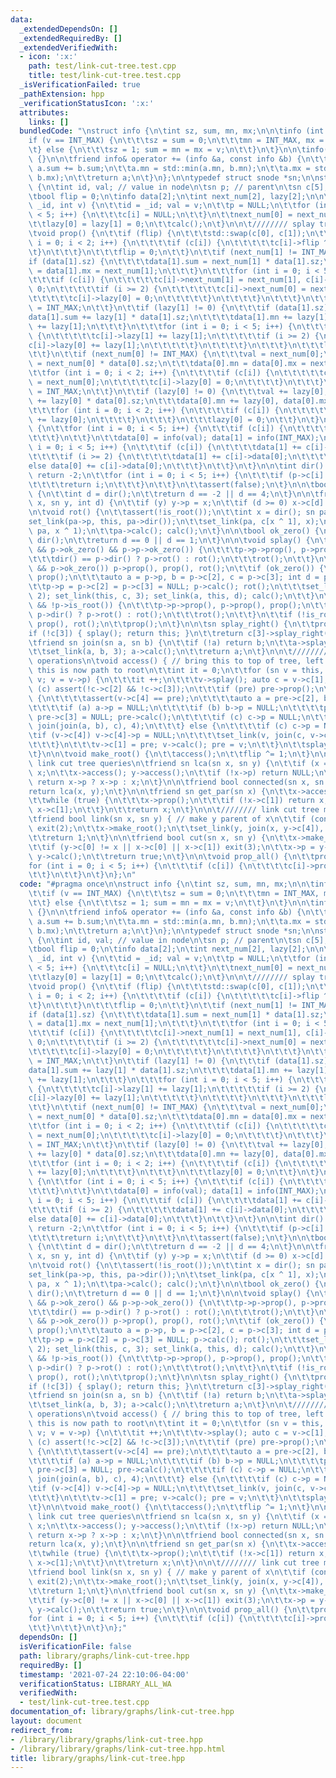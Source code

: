 ```yaml
---
data:
  _extendedDependsOn: []
  _extendedRequiredBy: []
  _extendedVerifiedWith:
  - icon: ':x:'
    path: test/link-cut-tree.test.cpp
    title: test/link-cut-tree.test.cpp
  _isVerificationFailed: true
  _pathExtension: hpp
  _verificationStatusIcon: ':x:'
  attributes:
    links: []
  bundledCode: "\nstruct info {\n\tint sz, sum, mn, mx;\n\n\tinfo (int v) {\n\t\t\
    if (v == INT_MAX) {\n\t\t\tsz = sum = 0;\n\t\t\tmn = INT_MAX, mx = INT_MIN;\n\t\
    \t} else {\n\t\t\tsz = 1; sum = mn = mx = v;\n\t\t}\n\t}\n\n\tinfo() : info(INT_MAX)\
    \ {}\n\n\tfriend info& operator += (info &a, const info &b) {\n\t\ta.sz += b.sz,\
    \ a.sum += b.sum;\n\t\ta.mn = std::min(a.mn, b.mn);\n\t\ta.mx = std::max(a.mx,\
    \ b.mx);\n\t\treturn a;\n\t}\n};\n\ntypedef struct snode *sn;\n\nstruct snode\
    \ {\n\tint id, val; // value in node\n\tsn p; // parent\n\tsn c[5]; // children\n\
    \tbool flip = 0;\n\tinfo data[2];\n\tint next_num[2], lazy[2];\n\n\tsnode(int\
    \ _id, int v) {\n\t\tid = _id; val = v;\n\t\tp = NULL;\n\t\tfor (int i = 0; i\
    \ < 5; i++) {\n\t\t\tc[i] = NULL;\n\t\t}\n\t\tnext_num[0] = next_num[1] = INT_MAX;\n\
    \t\tlazy[0] = lazy[1] = 0;\n\t\tcalc();\n\t}\n\n\t//////// splay tree operations\n\
    \tvoid prop() {\n\t\tif (flip) {\n\t\t\tstd::swap(c[0], c[1]);\n\t\t\tfor (int\
    \ i = 0; i < 2; i++) {\n\t\t\t\tif (c[i]) {\n\t\t\t\t\tc[i]->flip ^= 1;\n\t\t\t\
    \t}\n\t\t\t}\n\t\t\tflip = 0;\n\t\t}\n\t\tif (next_num[1] != INT_MAX) {\n\t\t\t\
    if (data[1].sz) {\n\t\t\t\tdata[1].sum = next_num[1] * data[1].sz;\n\t\t\t\tdata[1].mn\
    \ = data[1].mx = next_num[1];\n\t\t\t}\n\t\t\tfor (int i = 0; i < 5; i++) {\n\t\
    \t\t\tif (c[i]) {\n\t\t\t\t\tc[i]->next_num[1] = next_num[1], c[i]->lazy[1] =\
    \ 0;\n\t\t\t\t\tif (i >= 2) {\n\t\t\t\t\t\tc[i]->next_num[0] = next_num[1];\n\t\
    \t\t\t\t\tc[i]->lazy[0] = 0;\n\t\t\t\t\t}\n\t\t\t\t}\n\t\t\t}\n\t\t\tnext_num[1]\
    \ = INT_MAX;\n\t\t}\n\t\tif (lazy[1] != 0) {\n\t\t\tif (data[1].sz) {\n\t\t\t\t\
    data[1].sum += lazy[1] * data[1].sz;\n\t\t\t\tdata[1].mn += lazy[1], data[1].mx\
    \ += lazy[1];\n\t\t\t}\n\t\t\tfor (int i = 0; i < 5; i++) {\n\t\t\t\tif (c[i])\
    \ {\n\t\t\t\t\tc[i]->lazy[1] += lazy[1];\n\t\t\t\t\tif (i >= 2) {\n\t\t\t\t\t\t\
    c[i]->lazy[0] += lazy[1];\n\t\t\t\t\t}\n\t\t\t\t}\n\t\t\t}\n\t\t\tlazy[1] = 0;\n\
    \t\t}\n\t\tif (next_num[0] != INT_MAX) {\n\t\t\tval = next_num[0];\n\t\t\tdata[0].sum\
    \ = next_num[0] * data[0].sz;\n\t\t\tdata[0].mn = data[0].mx = next_num[0];\n\t\
    \t\tfor (int i = 0; i < 2; i++) {\n\t\t\t\tif (c[i]) {\n\t\t\t\t\tc[i]->next_num[0]\
    \ = next_num[0];\n\t\t\t\t\tc[i]->lazy[0] = 0;\n\t\t\t\t}\n\t\t\t}\n\t\t\tnext_num[0]\
    \ = INT_MAX;\n\t\t}\n\t\tif (lazy[0] != 0) {\n\t\t\tval += lazy[0];\n\t\t\tdata[0].sum\
    \ += lazy[0] * data[0].sz;\n\t\t\tdata[0].mn += lazy[0], data[0].mx += lazy[0];\n\
    \t\t\tfor (int i = 0; i < 2; i++) {\n\t\t\t\tif (c[i]) {\n\t\t\t\t\tc[i]->lazy[0]\
    \ += lazy[0];\n\t\t\t\t}\n\t\t\t}\n\t\t\tlazy[0] = 0;\n\t\t}\n\t}\n\n\tvoid calc()\
    \ {\n\t\tfor (int i = 0; i < 5; i++) {\n\t\t\tif (c[i]) {\n\t\t\t\tc[i]->prop();\n\
    \t\t\t}\n\t\t}\n\t\tdata[0] = info(val); data[1] = info(INT_MAX);\n\t\tfor (int\
    \ i = 0; i < 5; i++) {\n\t\t\tif (c[i]) {\n\t\t\t\tdata[1] += c[i]->data[1];\n\
    \t\t\t\tif (i >= 2) {\n\t\t\t\t\tdata[1] += c[i]->data[0];\n\t\t\t\t}\n\t\t\t\t\
    else data[0] += c[i]->data[0];\n\t\t\t}\n\t\t}\n\t}\n\n\tint dir() {\n\t\tif (!p)\
    \ return -2;\n\t\tfor (int i = 0; i < 5; i++) {\n\t\t\tif (p->c[i] == this) {\n\
    \t\t\t\treturn i;\n\t\t\t}\n\t\t}\n\t\tassert(false);\n\t}\n\n\tbool is_root()\
    \ {\n\t\tint d = dir();\n\t\treturn d == -2 || d == 4;\n\t}\n\n\tfriend void set_link(sn\
    \ x, sn y, int d) {\n\t\tif (y) y->p = x;\n\t\tif (d >= 0) x->c[d] = y;\n\t}\n\
    \n\tvoid rot() {\n\t\tassert(!is_root());\n\t\tint x = dir(); sn pa = p;\n\t\t\
    set_link(pa->p, this, pa->dir());\n\t\tset_link(pa, c[x ^ 1], x);\n\t\tset_link(this,\
    \ pa, x ^ 1);\n\t\tpa->calc(); calc();\n\t}\n\n\tbool ok_zero() {\n\t\tint d =\
    \ dir();\n\t\treturn d == 0 || d == 1;\n\t}\n\n\tvoid splay() {\n\t\twhile (ok_zero()\
    \ && p->ok_zero() && p->p->ok_zero()) {\n\t\t\tp->p->prop(), p->prop(), prop();\n\
    \t\t\tdir() == p->dir() ? p->rot() : rot();\n\t\t\trot();\n\t\t}\n\t\tif (ok_zero()\
    \ && p->ok_zero()) p->prop(), prop(), rot();\n\t\tif (ok_zero()) {\n\t\t\tp->prop(),\
    \ prop();\n\t\t\tauto a = p->p, b = p->c[2], c = p->c[3]; int d = p->dir();\n\t\
    \t\tp->p = p->c[2] = p->c[3] = NULL; p->calc(); rot();\n\t\t\tset_link(this, b,\
    \ 2); set_link(this, c, 3); set_link(a, this, d); calc();\n\t\t}\n\t\twhile (!is_root()\
    \ && !p->is_root()) {\n\t\t\tp->p->prop(), p->prop(), prop();\n\t\t\tdir() ==\
    \ p->dir() ? p->rot() : rot();\n\t\t\trot();\n\t\t}\n\t\tif (!is_root()) p->prop(),\
    \ prop(), rot();\n\t\tprop();\n\t}\n\n\tsn splay_right() {\n\t\tprop();\n\t\t\
    if (!c[3]) { splay(); return this; }\n\t\treturn c[3]->splay_right();\n\t}\n\n\
    \tfriend sn join(sn a, sn b) {\n\t\tif (!a) return b;\n\t\ta->splay(); a = a->splay_right();\n\
    \t\tset_link(a, b, 3); a->calc();\n\t\treturn a;\n\t}\n\n\t//////// link cut tree\
    \ operations\n\tvoid access() { // bring this to top of tree, left subtree of\
    \ this is now path to root\n\t\tint it = 0;\n\t\tfor (sn v = this, pre = NULL;\
    \ v; v = v->p) {\n\t\t\tit ++;\n\t\t\tv->splay(); auto c = v->c[1];\n\t\t\tif\
    \ (c) assert(!c->c[2] && !c->c[3]);\n\t\t\tif (pre) pre->prop();\n\t\t\tif (pre)\
    \ {\n\t\t\t\tassert(v->c[4] == pre);\n\t\t\t\tauto a = pre->c[2], b = pre->c[3];\n\
    \t\t\t\tif (a) a->p = NULL;\n\t\t\t\tif (b) b->p = NULL;\n\t\t\t\tpre->c[2] =\
    \ pre->c[3] = NULL; pre->calc();\n\t\t\t\tif (c) c->p = NULL;\n\t\t\t\tset_link(v,\
    \ join(join(a, b), c), 4);\n\t\t\t} else {\n\t\t\t\tif (c) c->p = NULL;\n\t\t\t\
    \tif (v->c[4]) v->c[4]->p = NULL;\n\t\t\t\tset_link(v, join(c, v->c[4]), 4);\n\
    \t\t\t}\n\t\t\tv->c[1] = pre; v->calc(); pre = v;\n\t\t}\n\t\tsplay(); assert(!c[1]);\n\
    \t}\n\n\tvoid make_root() {\n\t\taccess();\n\t\tflip ^= 1;\n\t}\n\n\t////////\
    \ link cut tree queries\n\tfriend sn lca(sn x, sn y) {\n\t\tif (x == y) return\
    \ x;\n\t\tx->access(); y->access();\n\t\tif (!x->p) return NULL;\n\t\tx->splay();\
    \ return x->p ? x->p : x;\n\t}\n\n\tfriend bool connected(sn x, sn y) {\n\t\t\
    return lca(x, y);\n\t}\n\n\tfriend sn get_par(sn x) {\n\t\tx->access(); x = x->c[0];\n\
    \t\twhile (true) {\n\t\t\tx->prop();\n\t\t\tif (!x->c[1]) return x;\n\t\t\tx =\
    \ x->c[1];\n\t\t}\n\t\treturn x;\n\t}\n\n\t//////// link cut tree modifications\n\
    \tfriend bool link(sn x, sn y) { // make y parent of x\n\t\tif (connected(x, y))\
    \ exit(2);\n\t\tx->make_root();\n\t\tset_link(y, join(x, y->c[4]), 4);\n\t\ty->calc();\n\
    \t\treturn 1;\n\t}\n\n\tfriend bool cut(sn x, sn y) {\n\t\tx->make_root(); y->access();\n\
    \t\tif (y->c[0] != x || x->c[0] || x->c[1]) exit(3);\n\t\tx->p = y->c[0] = NULL;\
    \ y->calc();\n\t\treturn true;\n\t}\n\n\tvoid prop_all() {\n\t\tprop();\n\t\t\
    for (int i = 0; i < 5; i++) {\n\t\t\tif (c[i]) {\n\t\t\t\tc[i]->prop_all();\n\t\
    \t\t}\n\t\t}\n\t}\n};\n"
  code: "#pragma once\n\nstruct info {\n\tint sz, sum, mn, mx;\n\n\tinfo (int v) {\n\
    \t\tif (v == INT_MAX) {\n\t\t\tsz = sum = 0;\n\t\t\tmn = INT_MAX, mx = INT_MIN;\n\
    \t\t} else {\n\t\t\tsz = 1; sum = mn = mx = v;\n\t\t}\n\t}\n\n\tinfo() : info(INT_MAX)\
    \ {}\n\n\tfriend info& operator += (info &a, const info &b) {\n\t\ta.sz += b.sz,\
    \ a.sum += b.sum;\n\t\ta.mn = std::min(a.mn, b.mn);\n\t\ta.mx = std::max(a.mx,\
    \ b.mx);\n\t\treturn a;\n\t}\n};\n\ntypedef struct snode *sn;\n\nstruct snode\
    \ {\n\tint id, val; // value in node\n\tsn p; // parent\n\tsn c[5]; // children\n\
    \tbool flip = 0;\n\tinfo data[2];\n\tint next_num[2], lazy[2];\n\n\tsnode(int\
    \ _id, int v) {\n\t\tid = _id; val = v;\n\t\tp = NULL;\n\t\tfor (int i = 0; i\
    \ < 5; i++) {\n\t\t\tc[i] = NULL;\n\t\t}\n\t\tnext_num[0] = next_num[1] = INT_MAX;\n\
    \t\tlazy[0] = lazy[1] = 0;\n\t\tcalc();\n\t}\n\n\t//////// splay tree operations\n\
    \tvoid prop() {\n\t\tif (flip) {\n\t\t\tstd::swap(c[0], c[1]);\n\t\t\tfor (int\
    \ i = 0; i < 2; i++) {\n\t\t\t\tif (c[i]) {\n\t\t\t\t\tc[i]->flip ^= 1;\n\t\t\t\
    \t}\n\t\t\t}\n\t\t\tflip = 0;\n\t\t}\n\t\tif (next_num[1] != INT_MAX) {\n\t\t\t\
    if (data[1].sz) {\n\t\t\t\tdata[1].sum = next_num[1] * data[1].sz;\n\t\t\t\tdata[1].mn\
    \ = data[1].mx = next_num[1];\n\t\t\t}\n\t\t\tfor (int i = 0; i < 5; i++) {\n\t\
    \t\t\tif (c[i]) {\n\t\t\t\t\tc[i]->next_num[1] = next_num[1], c[i]->lazy[1] =\
    \ 0;\n\t\t\t\t\tif (i >= 2) {\n\t\t\t\t\t\tc[i]->next_num[0] = next_num[1];\n\t\
    \t\t\t\t\tc[i]->lazy[0] = 0;\n\t\t\t\t\t}\n\t\t\t\t}\n\t\t\t}\n\t\t\tnext_num[1]\
    \ = INT_MAX;\n\t\t}\n\t\tif (lazy[1] != 0) {\n\t\t\tif (data[1].sz) {\n\t\t\t\t\
    data[1].sum += lazy[1] * data[1].sz;\n\t\t\t\tdata[1].mn += lazy[1], data[1].mx\
    \ += lazy[1];\n\t\t\t}\n\t\t\tfor (int i = 0; i < 5; i++) {\n\t\t\t\tif (c[i])\
    \ {\n\t\t\t\t\tc[i]->lazy[1] += lazy[1];\n\t\t\t\t\tif (i >= 2) {\n\t\t\t\t\t\t\
    c[i]->lazy[0] += lazy[1];\n\t\t\t\t\t}\n\t\t\t\t}\n\t\t\t}\n\t\t\tlazy[1] = 0;\n\
    \t\t}\n\t\tif (next_num[0] != INT_MAX) {\n\t\t\tval = next_num[0];\n\t\t\tdata[0].sum\
    \ = next_num[0] * data[0].sz;\n\t\t\tdata[0].mn = data[0].mx = next_num[0];\n\t\
    \t\tfor (int i = 0; i < 2; i++) {\n\t\t\t\tif (c[i]) {\n\t\t\t\t\tc[i]->next_num[0]\
    \ = next_num[0];\n\t\t\t\t\tc[i]->lazy[0] = 0;\n\t\t\t\t}\n\t\t\t}\n\t\t\tnext_num[0]\
    \ = INT_MAX;\n\t\t}\n\t\tif (lazy[0] != 0) {\n\t\t\tval += lazy[0];\n\t\t\tdata[0].sum\
    \ += lazy[0] * data[0].sz;\n\t\t\tdata[0].mn += lazy[0], data[0].mx += lazy[0];\n\
    \t\t\tfor (int i = 0; i < 2; i++) {\n\t\t\t\tif (c[i]) {\n\t\t\t\t\tc[i]->lazy[0]\
    \ += lazy[0];\n\t\t\t\t}\n\t\t\t}\n\t\t\tlazy[0] = 0;\n\t\t}\n\t}\n\n\tvoid calc()\
    \ {\n\t\tfor (int i = 0; i < 5; i++) {\n\t\t\tif (c[i]) {\n\t\t\t\tc[i]->prop();\n\
    \t\t\t}\n\t\t}\n\t\tdata[0] = info(val); data[1] = info(INT_MAX);\n\t\tfor (int\
    \ i = 0; i < 5; i++) {\n\t\t\tif (c[i]) {\n\t\t\t\tdata[1] += c[i]->data[1];\n\
    \t\t\t\tif (i >= 2) {\n\t\t\t\t\tdata[1] += c[i]->data[0];\n\t\t\t\t}\n\t\t\t\t\
    else data[0] += c[i]->data[0];\n\t\t\t}\n\t\t}\n\t}\n\n\tint dir() {\n\t\tif (!p)\
    \ return -2;\n\t\tfor (int i = 0; i < 5; i++) {\n\t\t\tif (p->c[i] == this) {\n\
    \t\t\t\treturn i;\n\t\t\t}\n\t\t}\n\t\tassert(false);\n\t}\n\n\tbool is_root()\
    \ {\n\t\tint d = dir();\n\t\treturn d == -2 || d == 4;\n\t}\n\n\tfriend void set_link(sn\
    \ x, sn y, int d) {\n\t\tif (y) y->p = x;\n\t\tif (d >= 0) x->c[d] = y;\n\t}\n\
    \n\tvoid rot() {\n\t\tassert(!is_root());\n\t\tint x = dir(); sn pa = p;\n\t\t\
    set_link(pa->p, this, pa->dir());\n\t\tset_link(pa, c[x ^ 1], x);\n\t\tset_link(this,\
    \ pa, x ^ 1);\n\t\tpa->calc(); calc();\n\t}\n\n\tbool ok_zero() {\n\t\tint d =\
    \ dir();\n\t\treturn d == 0 || d == 1;\n\t}\n\n\tvoid splay() {\n\t\twhile (ok_zero()\
    \ && p->ok_zero() && p->p->ok_zero()) {\n\t\t\tp->p->prop(), p->prop(), prop();\n\
    \t\t\tdir() == p->dir() ? p->rot() : rot();\n\t\t\trot();\n\t\t}\n\t\tif (ok_zero()\
    \ && p->ok_zero()) p->prop(), prop(), rot();\n\t\tif (ok_zero()) {\n\t\t\tp->prop(),\
    \ prop();\n\t\t\tauto a = p->p, b = p->c[2], c = p->c[3]; int d = p->dir();\n\t\
    \t\tp->p = p->c[2] = p->c[3] = NULL; p->calc(); rot();\n\t\t\tset_link(this, b,\
    \ 2); set_link(this, c, 3); set_link(a, this, d); calc();\n\t\t}\n\t\twhile (!is_root()\
    \ && !p->is_root()) {\n\t\t\tp->p->prop(), p->prop(), prop();\n\t\t\tdir() ==\
    \ p->dir() ? p->rot() : rot();\n\t\t\trot();\n\t\t}\n\t\tif (!is_root()) p->prop(),\
    \ prop(), rot();\n\t\tprop();\n\t}\n\n\tsn splay_right() {\n\t\tprop();\n\t\t\
    if (!c[3]) { splay(); return this; }\n\t\treturn c[3]->splay_right();\n\t}\n\n\
    \tfriend sn join(sn a, sn b) {\n\t\tif (!a) return b;\n\t\ta->splay(); a = a->splay_right();\n\
    \t\tset_link(a, b, 3); a->calc();\n\t\treturn a;\n\t}\n\n\t//////// link cut tree\
    \ operations\n\tvoid access() { // bring this to top of tree, left subtree of\
    \ this is now path to root\n\t\tint it = 0;\n\t\tfor (sn v = this, pre = NULL;\
    \ v; v = v->p) {\n\t\t\tit ++;\n\t\t\tv->splay(); auto c = v->c[1];\n\t\t\tif\
    \ (c) assert(!c->c[2] && !c->c[3]);\n\t\t\tif (pre) pre->prop();\n\t\t\tif (pre)\
    \ {\n\t\t\t\tassert(v->c[4] == pre);\n\t\t\t\tauto a = pre->c[2], b = pre->c[3];\n\
    \t\t\t\tif (a) a->p = NULL;\n\t\t\t\tif (b) b->p = NULL;\n\t\t\t\tpre->c[2] =\
    \ pre->c[3] = NULL; pre->calc();\n\t\t\t\tif (c) c->p = NULL;\n\t\t\t\tset_link(v,\
    \ join(join(a, b), c), 4);\n\t\t\t} else {\n\t\t\t\tif (c) c->p = NULL;\n\t\t\t\
    \tif (v->c[4]) v->c[4]->p = NULL;\n\t\t\t\tset_link(v, join(c, v->c[4]), 4);\n\
    \t\t\t}\n\t\t\tv->c[1] = pre; v->calc(); pre = v;\n\t\t}\n\t\tsplay(); assert(!c[1]);\n\
    \t}\n\n\tvoid make_root() {\n\t\taccess();\n\t\tflip ^= 1;\n\t}\n\n\t////////\
    \ link cut tree queries\n\tfriend sn lca(sn x, sn y) {\n\t\tif (x == y) return\
    \ x;\n\t\tx->access(); y->access();\n\t\tif (!x->p) return NULL;\n\t\tx->splay();\
    \ return x->p ? x->p : x;\n\t}\n\n\tfriend bool connected(sn x, sn y) {\n\t\t\
    return lca(x, y);\n\t}\n\n\tfriend sn get_par(sn x) {\n\t\tx->access(); x = x->c[0];\n\
    \t\twhile (true) {\n\t\t\tx->prop();\n\t\t\tif (!x->c[1]) return x;\n\t\t\tx =\
    \ x->c[1];\n\t\t}\n\t\treturn x;\n\t}\n\n\t//////// link cut tree modifications\n\
    \tfriend bool link(sn x, sn y) { // make y parent of x\n\t\tif (connected(x, y))\
    \ exit(2);\n\t\tx->make_root();\n\t\tset_link(y, join(x, y->c[4]), 4);\n\t\ty->calc();\n\
    \t\treturn 1;\n\t}\n\n\tfriend bool cut(sn x, sn y) {\n\t\tx->make_root(); y->access();\n\
    \t\tif (y->c[0] != x || x->c[0] || x->c[1]) exit(3);\n\t\tx->p = y->c[0] = NULL;\
    \ y->calc();\n\t\treturn true;\n\t}\n\n\tvoid prop_all() {\n\t\tprop();\n\t\t\
    for (int i = 0; i < 5; i++) {\n\t\t\tif (c[i]) {\n\t\t\t\tc[i]->prop_all();\n\t\
    \t\t}\n\t\t}\n\t}\n};"
  dependsOn: []
  isVerificationFile: false
  path: library/graphs/link-cut-tree.hpp
  requiredBy: []
  timestamp: '2021-07-24 22:10:06-04:00'
  verificationStatus: LIBRARY_ALL_WA
  verifiedWith:
  - test/link-cut-tree.test.cpp
documentation_of: library/graphs/link-cut-tree.hpp
layout: document
redirect_from:
- /library/library/graphs/link-cut-tree.hpp
- /library/library/graphs/link-cut-tree.hpp.html
title: library/graphs/link-cut-tree.hpp
---
```

